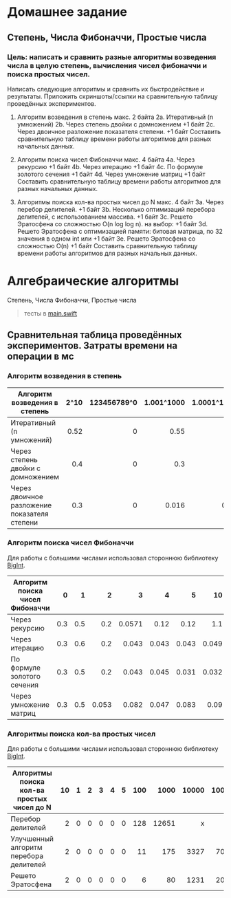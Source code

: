 # Домашнее задание
## Степень, Числа Фибоначчи, Простые числа
### Цель: написать и сравнить разные алгоритмы возведения числа в целую степень, вычисления чисел фибоначчи и поиска простых чисел.
Написать следующие алгоритмы и сравнить их быстродействие и результаты.
Приложить скриншоты/ссылки на сравнительную таблицу проведённых экспериментов.

1. Алгоритм возведения в степень макс. 2 байта
2а. Итеративный (n умножений)
2b. Через степень двойки с домножением
+1 байт 2c. Через двоичное разложение показателя степени.
+1 байт Составить сравнительную таблицу времени работы алгоритмов для разных начальных данных.

2. Алгоритм поиска чисел Фибоначчи макс. 4 байта
4a. Через рекурсию 
+1 байт 4b. Через итерацию
+1 байт 4c. По формуле золотого сечения
+1 байт 4d. Через умножение матриц
+1 байт Составить сравнительную таблицу времени работы алгоритмов для разных начальных данных.

3. Алгоритмы поиска кол-ва простых чисел до N макс. 4 байт
3a. Через перебор делителей.
+1 байт 3b. Несколько оптимизаций перебора делителей, с использованием массива.
+1 байт 3c. Решето Эратосфена со сложностью O(n log log n).
на выбор:
+1 байт 3d. Решето Эратосфена с оптимизацией памяти: битовая матрица, по 32 значения в одном int
или
+1 байт 3e. Решето Эратосфена со сложностью O(n)
+1 байт Составить сравнительную таблицу времени работы алгоритмов для разных начальных данных.

# Алгебраические алгоритмы

Степень, Числа Фибоначчи, Простые числа

> тесты в [main.swift](https://github.com/c-villain/OTUS_algo/blob/main/HW2/Otus_algo/main.swift)

## Cравнительная таблица проведённых экспериментов. Затраты времени на операции в мс

### Алгоритм возведения в степень
Алгоритм возведения в степень|2^10|123456789^0|1.001^1000|1.0001^10000|1.00001^100000|1.000001^1000000|1.0000001^10000000|1.00000001^100000000|1.000000001^1000000000|1.0000000001^10000000000
---|---:|---:|---:|---:|---:|---:|---:|---:|---:|---:
Итеративный (n умножений)                      |0.52|0|0.55|5.66|52.6|615.2|5063|44605|x|x
Через степень двойки с домножением             |0.4|0|0.3|0.9|16|209.8|751.8|14240|x|x
Через двоичное разложение показателя степени   |0.3|0|0.016|0.013|0.015|0.015|0.018|0.015|0.019|0.022

### Алгоритм поиска чисел Фибоначчи

Для работы с большими числами использовал стороннюю библиотеку [BigInt](https://github.com/attaswift/BigInt).

Алгоритм поиска чисел Фибоначчи|0|1|2|3|4|5|10|100|1000|10000|100000|1000000|10000000
---|---:|---:|---:|---:|---:|---:|---:|---:|---:|---:|---:|---:|---:
Через рекурсию             |0.3|0.5|0.2|0.0571|0.12|0.12|1.1|x|x|x|x|x|x
Через итерацию             |0.3|0.6|0.2|0.043|0.043|0.043|0.049|0.1|3|169|15417|x|x
По формуле золотого сечения|0.3|0.5|0.2|0.043|0.045|0.031|0.032|0.042|0.4|error in submodule [BigInt](https://github.com/attaswift/BigInt)|x|x|x
Через умножение матриц     |0.3|0.5|0.053|0.082|0.047|0.083|0.09|0.1|1|30|3289|x|x

### Алгоритмы поиска кол-ва простых чисел

Для работы с большими числами использовал стороннюю библиотеку [BigInt](https://github.com/attaswift/BigInt).

Алгоритмы поиска кол-ва простых чисел до N|10|1|2|3|4|5|100|1000|10000|100000
---|---:|---:|---:|---:|---:|---:|---:|---:|---:|---:
Перебор делителей                            |2|0|0|0|0|0|128|12651|x|x
Улучшенный алгоритм перебора делителей       |2|0|0|0|0|0|11|175|3327|70326
Решето Эратосфена                            |2|0|0|0|0|0|6|80|1231|20938

